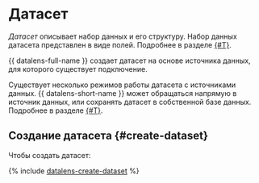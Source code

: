 # Датасет

_Датасет_ описывает набор данных и его структуру.
Набор данных датасета представлен в виде полей. Подробнее в разделе [{#T}](data-model.md).

{{ datalens-full-name }} создает датасет на основе источника данных, для которого существует подключение.


Существует несколько режимов работы датасета с источниками данных.
{{ datalens-short-name }} может обращаться напрямую в источник данных, или сохранять датасет в собственной базе данных. Подробнее в разделе [{#T}](settings.md).


## Создание датасета {#create-dataset}

Чтобы создать датасет:

{% include [datalens-create-dataset](../../../_includes/datalens/operations/datalens-create-dataset.md) %}